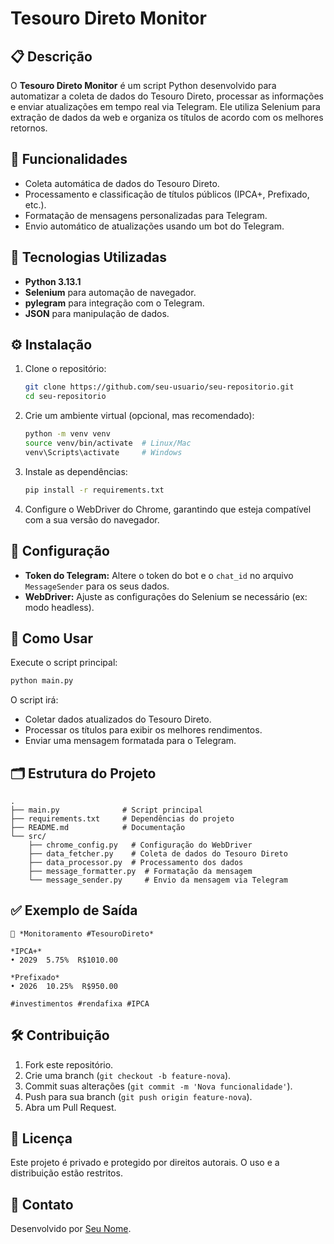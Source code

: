 # Tesouro Direto Monitor

## 📋 Descrição

O **Tesouro Direto Monitor** é um script Python desenvolvido para automatizar a coleta de dados do Tesouro Direto, processar as informações e enviar atualizações em tempo real via Telegram. Ele utiliza Selenium para extração de dados da web e organiza os títulos de acordo com os melhores retornos.

## 🚀 Funcionalidades

- Coleta automática de dados do Tesouro Direto.
- Processamento e classificação de títulos públicos (IPCA+, Prefixado, etc.).
- Formatação de mensagens personalizadas para Telegram.
- Envio automático de atualizações usando um bot do Telegram.

## 🧰 Tecnologias Utilizadas

- **Python 3.13.1**
- **Selenium** para automação de navegador.
- **pylegram** para integração com o Telegram.
- **JSON** para manipulação de dados.

## ⚙️ Instalação

1. Clone o repositório:
   ```bash
   git clone https://github.com/seu-usuario/seu-repositorio.git
   cd seu-repositorio
   ```

2. Crie um ambiente virtual (opcional, mas recomendado):
   ```bash
   python -m venv venv
   source venv/bin/activate  # Linux/Mac
   venv\Scripts\activate     # Windows
   ```

3. Instale as dependências:
   ```bash
   pip install -r requirements.txt
   ```

4. Configure o WebDriver do Chrome, garantindo que esteja compatível com a sua versão do navegador.

## 🔑 Configuração

- **Token do Telegram:** Altere o token do bot e o `chat_id` no arquivo `MessageSender` para os seus dados.
- **WebDriver:** Ajuste as configurações do Selenium se necessário (ex: modo headless).

## 🚩 Como Usar

Execute o script principal:

```bash
python main.py
```

O script irá:
- Coletar dados atualizados do Tesouro Direto.
- Processar os títulos para exibir os melhores rendimentos.
- Enviar uma mensagem formatada para o Telegram.

## 🗂️ Estrutura do Projeto

```
.
├── main.py              # Script principal
├── requirements.txt     # Dependências do projeto
├── README.md            # Documentação
└── src/
    ├── chrome_config.py   # Configuração do WebDriver
    ├── data_fetcher.py    # Coleta de dados do Tesouro Direto
    ├── data_processor.py  # Processamento dos dados
    ├── message_formatter.py  # Formatação da mensagem
    └── message_sender.py     # Envio da mensagem via Telegram
```

## ✅ Exemplo de Saída

```
🤖 *Monitoramento #TesouroDireto*

*IPCA+*
• 2029  5.75%  R$1010.00

*Prefixado*
• 2026  10.25%  R$950.00

#investimentos #rendafixa #IPCA
```

## 🛠️ Contribuição

1. Fork este repositório.
2. Crie uma branch (`git checkout -b feature-nova`).
3. Commit suas alterações (`git commit -m 'Nova funcionalidade'`).
4. Push para sua branch (`git push origin feature-nova`).
5. Abra um Pull Request.

## 📄 Licença

Este projeto é privado e protegido por direitos autorais. O uso e a distribuição estão restritos.

## 🤝 Contato

Desenvolvido por [Seu Nome](https://www.linkedin.com/in/fcardan/).
